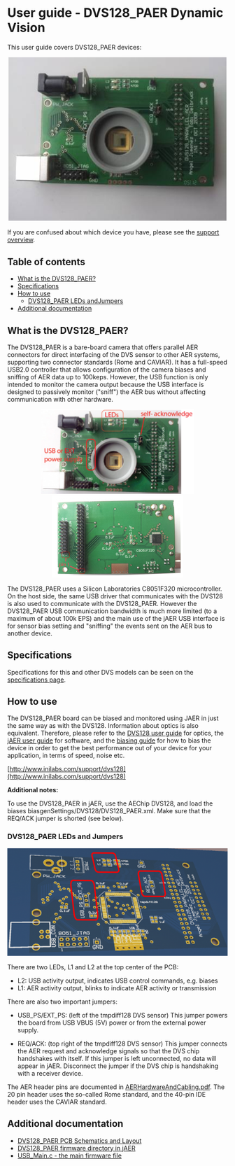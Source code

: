 # User guide - DVS128\_PAER Dynamic Vision

This user guide covers DVS128\_PAER devices:

<p align="center"> <img src="media/DVS128_PAER.png" width="500"/></p>

If you are confused about which device you have, please see the
[support overview](http://www.inilabs.com/support/overview).

## Table of contents
- [What is the DVS128\_PAER?](#what-is-the-dvs128_paer)
- [Specifications](#specifications)
- [How to use](#how-to-use)
  - [DVS128\_PAER LEDs andJumpers](#dvs128_paer-leds-and-jumpers)
- [Additional documentation](#additional-documentation)

## What is the DVS128\_PAER?

The DVS128\_PAER is a bare-board camera that offers parallel AER
connectors for direct interfacing of the DVS sensor to other AER
systems, supporting two connector standards (Rome and CAVIAR). It has a
full-speed USB2.0 controller that allows configuration of the camera
biases and sniffing of AER data up to 100keps. However, the USB function
is only intended to monitor the camera output because the USB interface
is designed to passively monitor ("sniff") the AER bus without affecting
communication with other hardware.

<p align="center">
<img src="media/DVS128_PAER_front.png" width="350" />
<img src="media/DVS128_PAER_back.png" width="300" />
</p>

The DVS128\_PAER uses a Silicon Laboratories C8051F320 microcontroller.
On the host side, the same USB driver that communicates with the DVS128
is also used to communicate with the DVS128\_PAER. However the
DVS128\_PAER USB communication bandwidth is much more limited (to a
maximum of about 100k EPS) and the main use of the jAER USB interface is
for sensor bias setting and "sniffing" the events sent on the AER bus to
another device.

## Specifications

Specifications for this and other DVS models can be seen on the
[specifications page](http://www.inilabs.com/products/dvs/specifications).

## How to use

The DVS128\_PAER board can be biased and monitored using JAER in just
the same way as with the DVS128. Information about optics is also
equivalent. Therefore, please refer to the [DVS128 user
guide](http://www.inilabs.com/support/dvs128) for optics,
the [jAER user guide](http://www.inilabs.com/support/jaer)
for software, and the [biasing
guide](http://www.inilabs.com/support/biasing) for how to
bias the device in order to get the best performance out of your device
for your application, in terms of speed, noise etc.

[http://www.inilabs.com/support/dvs128](http://www.inilabs.com/support/dvs128)

**Additional notes:**

To use the DVS128\_PAER in jAER, use the AEChip DVS128, and load the
biases biasgenSettings/DVS128/DVS128\_PAER.xml. Make sure that the
REQ/ACK jumper is shorted (see below).

### DVS128\_PAER LEDs and Jumpers

<p align="center"> <img src="media/DVS128_PAER_conn.png" width="700"/></p>

There are two LEDs, L1 and L2 at the top center of the PCB:

-   L2: USB activity output, indicates USB control commands, e.g. biases
-   L1: AER activity output, blinks to indicate AER activity or transmission

There are also two important jumpers:

-   USB\_PS/EXT\_PS: (left of the tmpdiff128 DVS sensor) This jumper
    powers the board from USB VBUS (5V) power or from the external
    power supply.

-   REQ/ACK: (top right of the tmpdiff128 DVS sensor) This jumper
    connects the AER request and acknowledge signals so that the DVS
    chip handshakes with itself. If this jumper is left unconnected,
    no data will appear in jAER. Disconnect the jumper if the DVS chip
    is handshaking with a receiver device.

The AER header pins are documented in
[AERHardwareAndCabling.pdf](https://svn.code.sf.net/p/jaer/code/docs/AERHardwareAndCabling.pdf).
The 20 pin header uses the so-called Rome standard, and the 40-pin IDE
header uses the CAVIAR standard.

## Additional documentation

-   [DVS128\_PAER PCB Schematics and Layout](https://svn.code.sf.net/p/jaer/code/docs/DVS128_PAER_PCB_2009.pdf)
-   [DVS128\_PAER firmware directory in jAER](https://svn.code.sf.net/p/jaer/code/devices/firmware/SiLabsC8051F320/DVS128_PAER_2009/)
-   [USB\_Main.c - the main firmware file](https://svn.code.sf.net/p/jaer/code/devices/firmware/SiLabsC8051F320/DVS128_PAER_2009/USB_Main.c)
